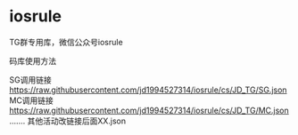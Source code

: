 # iosrule
TG群专用库，微信公众号iosrule

码库使用方法


SG调用链接
https://raw.githubusercontent.com/jd1994527314/iosrule/cs/JD_TG/SG.json
MC调用链接
https://raw.githubusercontent.com/jd1994527314/iosrule/cs/JD_TG/MC.json
.......
其他活动改链接后面XX.json

